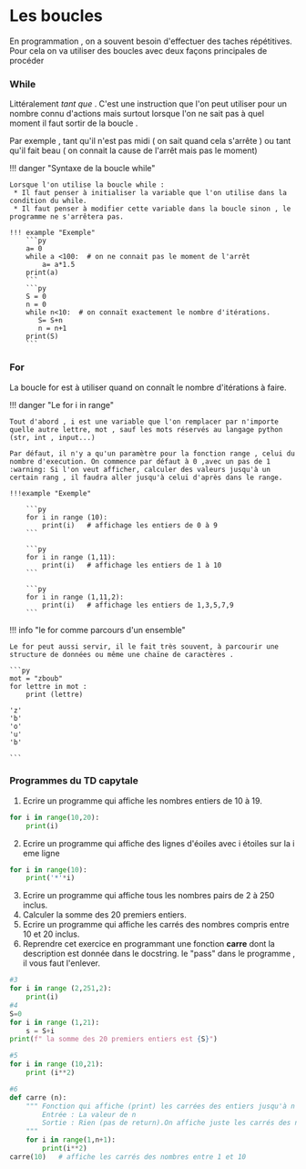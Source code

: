 # Les boucles 

En programmation , on a souvent besoin d'effectuer des taches répétitives. Pour cela on va utiliser des boucles avec deux façons principales de procéder


### While 

Littéralement *tant que* . C'est une instruction que l'on peut utiliser pour un nombre connu d'actions mais surtout lorsque l'on ne sait pas à quel moment il faut sortir de la boucle .

Par exemple , tant qu'il n'est pas midi ( on sait quand cela s'arrête ) ou tant qu'il fait beau ( on connait la cause de l'arrêt mais pas le moment)

!!! danger "Syntaxe de la boucle while"

    Lorsque l'on utilise la boucle while :
     * Il faut penser à initialiser la variable que l'on utilise dans la condition du while.
     * Il faut penser à modifier cette variable dans la boucle sinon , le programme ne s'arrêtera pas.

    !!! example "Exemple"
        ```py
        a= 0
        while a <100:  # on ne connait pas le moment de l'arrêt
            a= a*1.5
        print(a)
        ```
        ```py
        S = 0
        n = 0
        while n<10:  # on connaït exactement le nombre d'itérations.
           S= S+n
           n = n+1
        print(S)
        ```
### For

La boucle for est à utiliser quand on connaît le nombre d'itérations à faire.

!!! danger "Le for i in range"


    Tout d'abord , i est une variable que l'on remplacer par n'importe quelle autre lettre, mot , sauf les mots réservés au langage python (str, int , input...)

    Par défaut, il n'y a qu'un paramètre pour la fonction range , celui du nombre d'execution. On commence par défaut à 0 ,avec un pas de 1
    :warning: Si l'on veut afficher, calculer des valeurs jusqu'à un certain rang , il faudra aller jusqu'à celui d'après dans le range.

    !!!example "Exemple"
        
        ```py
        for i in range (10):
            print(i)   # affichage les entiers de 0 à 9
        ```

        ```py
        for i in range (1,11):
            print(i)   # affichage les entiers de 1 à 10
        ```

        ```py
        for i in range (1,11,2):
            print(i)   # affichage les entiers de 1,3,5,7,9
        ```
!!! info "le for comme parcours d'un ensemble"

    Le for peut aussi servir, il le fait très souvent, à parcourir une structure de données ou même une chaïne de caractères .

    ```py
    mot = "zboub"
    for lettre in mot :
        print (lettre)
    
    'z'
    'b'
    'o'
    'u'
    'b'

    ```
### Programmes du TD capytale
1. Ecrire un programme qui affiche les nombres entiers de 10 à 19.
```py
for i in range(10,20):
    print(i)
```
2.  Ecrire un programme qui affiche des lignes d'éoiles avec i étoiles sur la i eme ligne
```py 
for i in range(10):
    print('*'*i)
```
3. Ecrire un programme qui affiche tous les nombres pairs de 2 à 250 inclus.
4. Calculer la somme des 20 premiers entiers.
5. Ecrire un programme qui affiche les carrés des nombres compris entre 10 et 20 inclus.
6. Reprendre cet exercice en programmant une fonction **carre**  dont la description est donnée dans le docstring. le "pass" dans le programme , il vous faut l'enlever.
```py
#3
for i in range (2,251,2):
    print(i)
#4
S=0 
for i in range (1,21):
    s = S+i
print(f" la somme des 20 premiers entiers est {S}")

#5
for i in range (10,21):
    print (i**2)

#6
def carre (n):
    """ Fonction qui affiche (print) les carrées des entiers jusqu'à n inclus
        Entrée : La valeur de n
        Sortie : Rien (pas de return).On affiche juste les carrés des nombres jusqu'à n.
    """
    for i in range(1,n+1):
        print(i**2)
carre(10)   # affiche les carrés des nombres entre 1 et 10
```